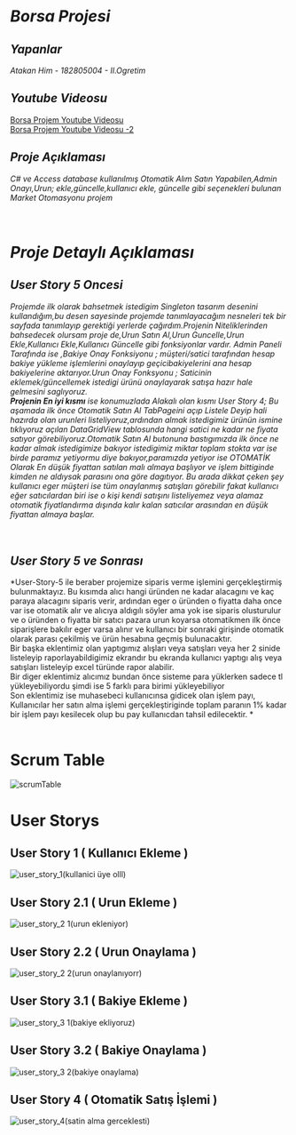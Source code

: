 # *Borsa Projesi*

## *Yapanlar*
*Atakan Him - 182805004 - II.Ogretim*<br/>
## *Youtube Videosu*
 [Borsa Projem Youtube Videosu](https://www.youtube.com/watch?v=VnqjoPU8pjY)<br/>
 [Borsa Projem Youtube Videosu -2](https://youtu.be/JhBbMPmNFXU)<br/>
## *Proje Açıklaması*
 *C# ve Access database kullanılmış  Otomatik Alım Satın Yapabilen,Admin Onayı,Urun; ekle,güncelle,kullanıcı ekle, güncelle gibi seçenekleri bulunan Market Otomasyonu projem*<br/><br/><br/>
# *Proje Detaylı Açıklaması*
## *User Story 5 Oncesi*
*Projemde ilk olarak bahsetmek istedigim Singleton tasarım desenini kullandığım,bu
desen sayesinde projemde tanımlayacağım nesneleri tek bir sayfada tanımlayıp 
gerektiği yerlerde çağırdım.Projenin Niteliklerinden bahsedecek olursam proje de,Urun Satın Al,Urun 
Guncelle,Urun Ekle,Kullanıcı Ekle,Kullanıcı Güncelle gibi fonksiyonlar vardır.
Admin Paneli Tarafında ise ,Bakiye Onay Fonksiyonu ; müşteri/satici tarafından 
hesap bakiye yükleme işlemlerini onaylayıp geçicibakiyelerini ana hesap bakiyelerine 
aktarıyor.Urun Onay Fonksyonu ; Saticinin eklemek/güncellemek istedigi ürünü 
onaylayarak satışa hazır hale gelmesini saglıyoruz.<br/>
**Projenin En iyi kısmı** ise konumuzlada Alakalı olan kısmı User Story 4;
Bu aşamada ilk önce Otomatik Satın Al TabPageini açıp Listele Deyip hali hazırda 
olan urunleri listeliyoruz,ardından almak istedigimiz ürünün ismine tıklıyoruz açılan 
DataGridView tablosunda hangi satici ne kadar ne fiyata satıyor 
görebiliyoruz.Otomatik Satın Al butonuna bastıgımızda ilk önce ne kadar almak 
istedigimize bakıyor istedigimiz miktar toplam stokta var ise birde paramız yetiyormu 
diye bakıyor,paramızda yetiyor ise OTOMATİK Olarak En düşük fiyattan satılan malı 
almaya başlıyor ve işlem bittiginde kimden ne aldıysak parasını ona göre dagıtıyor.
Bu arada dikkat çeken şey kullanıcı eger müşteri ise tüm onaylanmış satışları 
görebilir fakat kullanıcı eğer satıcılardan biri ise o kişi kendi satışını listeliyemez veya 
alamaz otomatik fiyatlandırma dışında kalır kalan satıcılar arasından en düşük 
fiyattan almaya başlar.<br/><br/><br/>*

## *User Story 5 ve Sonrası*
*User-Story-5 ile beraber projemize siparis verme işlemini gerçekleştirmiş bulunmaktayız. 
Bu kısımda alıcı hangi üründen ne kadar alacagını ve kaç paraya alacagını siparis verir,
ardından eger o üründen o fiyatta daha once var ise otomatik alır ve alıcıya aldıgılı söyler
ama yok ise siparis olusturulur ve o üründen o fiyatta bir satıcı pazara urun koyarsa otomatikmen
ilk önce siparişlere bakılır eger varsa alınır ve kullanıcı bir sonraki girişinde otomatik olarak parası 
çekilmiş ve ürün hesabına geçmiş bulunacaktır.<br/>
Bir başka eklentimiz olan yaptıgımız alışları veya satışları veya her 2 sinide listeleyip raporlayabildigimiz 
ekrandır bu ekranda kullanıcı yaptıgı alış veya satışları listeleyip excel türünde rapor alabilir.<br/>
Bir diger eklentimiz alıcımız bundan önce sisteme para yüklerken sadece tl yükleyebiliyordu şimdi ise 5 farklı para birimi yükleyebiliyor<br/>
Son eklentimiz ise muhasebeci kullanıcınsa gidicek olan işlem payı, Kullanıcılar her satın alma işlemi gerçekleştiriginde toplam paranın 1% kadar bir işlem payı kesilecek olup bu pay kullanıcdan tahsil edilecektir.
*<br/><br/>
# Scrum Table
![scrumTable](https://user-images.githubusercontent.com/52455771/122578002-1ef6ee00-d05c-11eb-83b4-6827244608b9.png)<br/>
# User Storys
## User Story 1 ( Kullanıcı Ekleme )
![user_story_1(kullanici üye olll)](https://user-images.githubusercontent.com/52455771/118190032-3afae480-b44b-11eb-92a5-ac14698edd10.png)<br/>
## User Story 2.1 ( Urun Ekleme )
![user_story_2 1(urun ekleniyor)](https://user-images.githubusercontent.com/52455771/118190039-3cc4a800-b44b-11eb-9979-742c29c2c724.png)<br/>
## User Story 2.2 ( Urun Onaylama )
![user_story_2 2(urun onaylanıyorr)](https://user-images.githubusercontent.com/52455771/118190043-3d5d3e80-b44b-11eb-97e1-7de9aca5d691.png)<br/>
## User Story 3.1 ( Bakiye Ekleme )
![user_story_3 1(bakiye ekliyoruz)](https://user-images.githubusercontent.com/52455771/118190047-3df5d500-b44b-11eb-86ee-4a4692dbc8ed.png)<br/>
## User Story 3.2 ( Bakiye Onaylama )
![user_story_3 2(bakiye onaylama)](https://user-images.githubusercontent.com/52455771/118190051-3e8e6b80-b44b-11eb-8a74-53e8683bd676.png)<br/>
## User Story 4 ( Otomatik Satış İşlemi ) 
![user_story_4(satin alma gerceklesti)](https://user-images.githubusercontent.com/52455771/118190053-3fbf9880-b44b-11eb-993f-77797f1a569c.png)<br/>
